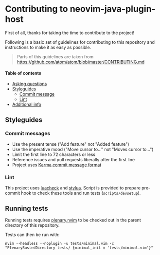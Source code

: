 # Contributing to neovim-java-plugin-host

First of all, thanks for taking the time to contribute to the project!

Following is a basic set of guidelines for contributing to this repository and instructions to make it as easy as possible.

> Parts of this guidelines are taken from https://github.com/atom/atom/blob/master/CONTRIBUTING.md

#### Table of contents

- [Asking questions](#asking-questions)
- [Styleguides](#styleguides)
  - [Commit message](#commit-messages)
  - [Lint](#lint)
- [Additional info](#additional-info)

## Styleguides

### Commit messages
 - Use the present tense ("Add feature" not "Added feature")
 - Use the imperative mood ("Move cursor to..." not "Moves cursor to...")
 - Limit the first line to 72 characters or less
 - Reference issues and pull requests liberally after the first line
 - Project uses [Karma commit message format](http://karma-runner.github.io/6.0/dev/git-commit-msg.html)

### Lint

This project uses [luacheck](https://github.com/mpeterv/luacheck) and [stylua](https://github.com/johnnymorganz/stylua). Script is provided to prepare pre-commit hook to check these tools and run tests (`scripts/devsetup`).

## Running tests

Running tests requires [plenary.nvim](https://github.com/nvim-lua/plenary.nvim) to be checked out in the parent directory of this repository.

Tests can then be run with:
```
nvim --headless --noplugin -u tests/minimal.vim -c "PlenaryBustedDirectory tests/ {minimal_init = 'tests/minimal.vim'}"
```
